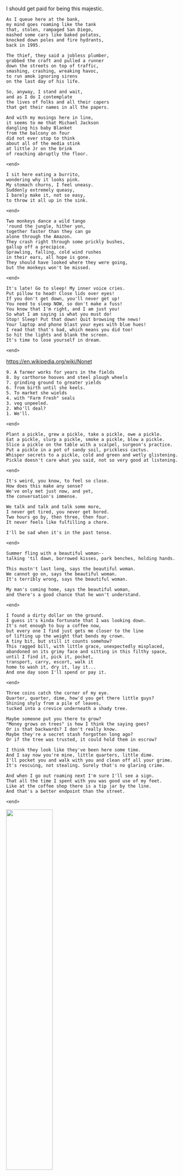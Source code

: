 I should get paid for being this majestic.

```
As I queue here at the bank,
my mind goes roaming like the tank
that, stolen, rampaged San Diego,
mashed some cars like baked potatos,
knocked down poles and fire hydrants,
back in 1995.

The thief, they said a jobless plumber,
grabbed the craft and pulled a runner
down the streets on top of traffic,
smashing, crashing, wreaking havoc,
to run amok ignoring sirens
on the last day of his life.

So, anyway, I stand and wait,
and as I do I contemplate
the lives of folks and all their capers
that get their names in all the papers.

And with my musings here in line,
it seems to me that Michael Jackson
dangling his baby Blanket
from the balcony on four
did not ever stop to think
about all of the media stink
at little Jr on the brink
of reaching abruptly the floor.
```

`<end>`

```
I sit here eating a burrito,
wondering why it looks pink.
My stomach churns, I feel uneasy.
Suddenly extremely queasy,
I barely make it, not so easy,
to throw it all up in the sink.
```

`<end>`

```
Two monkeys dance a wild tango
'round the jungle, hither yon,
together faster than they can go
alone through the Amazon.
They crash right through some prickly bushes,
gallup off a precipice.
Sprawling, falling, cold wind rushes
in their ears, all hope is gone.
They should have looked where they were going,
but the monkeys won't be missed.
```

`<end>`

```
It's late! Go to sleep! My inner voice cries.
Put pillow to head! Close lids over eyes!
If you don't get down, you'll never get up!
You need to sleep NOW, so don't make a fuss!
You know that I'm right, and I am just you!
So what I am saying is what you must do!
Stop! Sleep! Put that down! Quit browsing the news!
Your laptop and phone blast your eyes with blue hues!
I read that that's bad, which means you did too!
So hit the lights and blank the screen.
It's time to lose yourself in dream.
```

`<end>`

https://en.wikipedia.org/wiki/Nonet

```
9. A farmer works for years in the fields
8. by carthorse hooves and steel plough wheels
7. grinding ground to greater yields
6. from birth until she keels.
5. To market she wields
4. with "Farm Fresh" seals
3. veg unpeeled.
2. Who'll deal?
1. We'll.
```

`<end>`

```
Plant a pickle, grew a pickle, take a pickle, owe a pickle.
Eat a pickle, slurp a pickle, smoke a pickle, blow a pickle.
Slice a pickle on the table with a scalpel, surgeon's practice.
Put a pickle in a pot of sandy soil, prickless cactus.
Whisper secrets to a pickle, cold and green and wetly glistening.
Pickle doesn't care what you said, not so very good at listening.
```

`<end>`

```
It's weird, you know, to feel so close.
How does this make any sense?
We've only met just now, and yet,
the conversation's immense.

We talk and talk and talk some more,
I never get tired, you never get bored.
Two hours go by, then three, then four.
It never feels like fulfilling a chore.

I'll be sad when it's in the past tense.
```

`<end>`

```
Summer fling with a beautiful woman--
talking 'til dawn, borrowed kisses, park benches, holding hands.

This mustn't last long, says the beautiful woman.
We cannot go on, says the beautiful woman.
It's terribly wrong, says the beautiful woman.

My man's coming home, says the beautiful woman,
and there's a good chance that he won't understand.
```

`<end>`

```
I found a dirty dollar on the ground.
I guess it's kinda fortunate that I was looking down.
It's not enough to buy a coffee now,
but every one I find just gets me closer to the line
of lifting up the weight that bends my crown.
A tiny bit, but still it counts somehow?
This ragged bill, with little grace, unexpectedly misplaced,
abandoned on its grimy face and sitting in this filthy space,
until I find it, pick it, pocket,
transport, carry, escort, walk it
home to wash it, dry it, lay it...
And one day soon I'll spend or pay it.
```

`<end>`

```
Three coins catch the corner of my eye.
Quarter, quarter, dime, how'd you get there little guys?
Shining shyly from a pile of leaves,
tucked into a crevice underneath a shady tree.

Maybe someone put you there to grow?
"Money grows on trees" is how I think the saying goes?
Or is that backwards? I don't really know.
Maybe they're a secret stash forgotten long ago?
Or if the tree was trusted, it could hold them in escrow?

I think they look like they've been here some time.
And I say now you're mine, little quarters, little dime.
I'll pocket you and walk with you and clean off all your grime.
It's rescuing, not stealing. Surely that's no glaring crime.

And when I go out roaming next I'm sure I'll see a sign.
That all the time I spent with you was good use of my feet.
Like at the coffee shop there is a tip jar by the line.
And that's a better endpoint than the street.
```

`<end>`

<img src="images/HappyBirthday.jpg" width="50%" >

```
Happy Birthday, so they say!
You woke up! It's a brand new day!
The sunlight glows through gauzy curtains.
The day ahead's not set for certain!
Good morning! Good morning!
An expression of joy.
The universe beckons!
Get moving, cowboy!
Your friends have been waiting!
There's life to be done!
Memory creating!
Enjoying each one!
When greeting, when leaving,
in morning, in evening,
not timely, just feelings
'bout seeing someone.
Good morning. Good morning.
Happy birthday.
```

<br clear="both">

`<end>`

<img src="images/BrandyMelville1.jpg" width=50%><img src="images/BrandyMelville2.jpg" width=50%>

```
I don't know Brandy Melville,
but her tote bag cards are stacked.
Or maybe it's some St George ads,
and Brandy's on the back.
Or maybe they're a lover's mark--
Brandy plus Melville, true amour.
Left in the fence around a park
to tell you of their favorite store.
```

<br clear="both">

`<end>`

<img src="images/IkeaWardrobe.jpg" width="35%" align="right">

```
Ikea wardrobe, pulled apart,
and laid against the wall as art.
It occupies visual space,
a white particle board showcase.

Soon I'll sell it to a buyer,
or maybe give if need is dire.

Oops, a piece broke. I glued the crack.
They'll never know. It's in the back. :)
```

<br clear="both">

`<end>`

<img src="images/WorkHarder.jpg" width="35%" align="right">

```
A sign in my gym all the way at the back
with solid white writing and background in black,
alongside the bikes and electronic stairs,
in very large lettering "Nobody Cares".

Encouraging language to keep you on track,
a mantra of power, "Go! Firmly attack!
It isn't enough to just plan your day smarter!
You're here to be stronger, so push and Work Harder."
```

<br clear="both">

`<end>`

<img src="images/SaveMyPets.jpg" width="35%" align="right">

```
Please fly here post haste with your hydrant applier!
A spark has ignited in my lint-clogged dryer!
Don air tanks and facemasks to safely respire,
and helmets and jackets, protective attire!
Don't dawdle, oh, come quick, before they expire!
You must save my pets, 'cuz the house is on fire!
```

<br clear="both">

`<end>`

<img src="images/NoParking.jpg" align="right" width="35%">

```
On first week and third, Friday from 9AM,
from March thru December, they streetsweep again.
Then Monday thru Wednesday and Thursday thru Sat,
you've got max 2 hours, I'm sorry, that's that.
But also you're NEVER allowed, so think twice!
Except Permit 7, I guess. Must be nice.
```

<br clear="both">

`<end>`

<img src="images/CatHouse.jpg" align="right" width="35%">

```
A lodge for the cat who's alone on the street
and looking for shelter or a place to eat
that's out of harm's way and not under our feet
with shade to keep cool from the summer sun's heat.

The neighborhood felines that live on our blocks,
the grey one, the tabby, the black one with socks,
when resting protected and not out on walks,
might come spend their nights in this covered cat box.
```

<br clear="both">

`<end>`

<img src="images/StonePolarbears.jpg" align="right" width="35%">

```
A park to the north is just one tree and shrubs,
a quiet side alley away from the clubs
where people can sit with Italian subs
defending the street from stone polarbear cubs.
```

<br clear="both">

`<end>`

<img src="images/ArthurOnTheStairs.jpg" align="right" width="35%">

```
My cat's a little dummy,
brain squishy like a gummy.
He's got a fluffy tummy, 
but 
his hearing's pretty crummy.

Half way up the staircase, he
calls out loud to locate me.
So I walk over to see
the cause of his crying plea.

When I say his name, he
looks the wrong way and sees
no one at the top and
thinks he just can't see me.

Then I call him again, and he swings his head around,
sees me standing on the landing nearer to the ground,
looks back up and then back down again until his eyes
recognize my visage which he notes with some surprise.

His face lights up, "Oh, hey! You're there!
How'd you get past me on the stairs?
I heard you up, but now you're down.
I guess my senses turned around!"

I say "I know, there's no brain there.
Your head is filled with fluff and air.
It makes you super sweet and true.
It's ok though, I love you too."
```

<br clear="both">

`<end>`

<img src="images/Speckles1.jpg" width="32%"> <img src="images/Speckles2.jpg" width="32%"> <img src="images/Speckles3.jpg" width="32%">

```
Sun-sprinkled scintillant speckles strewn astride a shining grin.
Dazzling dancing diaphanous freckles dot your delicate dappled skin.
Laughing eyes behind dark glasses gaze at me uncertainly
and curiously try to assess what it is that my eyes see.
```

<br clear="both">

`<end>`

<img src="images/WhatISee.jpg" width="40%">

```
I see the sunlight singing songs of praise. 
It shines signs on your face, "Good morning. Happy Birthday."
```

<br clear="both">

`<end>`

<img src="images/AllCallsFree.jpg" width="35%" align="right">

```
Come learn about economics,
gender norms, and microphonics,
books, zines, wires, and anarchy.

Not questionable, Iffy.

Call whomever, share the glee,
their payphone says, laconically,
projecting generosity:

"Donations only. All calls free."
```

<br clear="both">

`<end>`

<img src="images/NightHatDark.jpg" align="right" width="35%">

```
Near South and Broad there is a wall
of Mural Arts causation.
A lion's face, a drill, a clock,
a scroll of divination.

The I Ching runs behind a wheel
and passersby can reach and spin
to let the future unconceal
the best way for them to begin.

We stop, we read, we make our bets
about which guidance we'll each get.
I spin it thrice, and, at the mark,
I hit the night, the hat, the dark.
```

<br clear="both">

`<end>`

<img src="images/MetalCat.jpg" width="35%" align="right">

```
Metal cat, metal cat, 
what the heck you staring at
perched high up the 'lectric pole
in a fetching turquoise stole?

Trees behind you show right through 
your body made of curlicues.
I wish you looked down at the street 
I like your face more than your feet.
```

<br clear="both">

`<end>`

<img src="images/TinyBugs.jpg" align="right" width="35%">

```
Hidden microscopic bugs
eating holes in all the leaves.
I hope they don't invade my hugs
and give me itchy tickly sleeves.

Does the plant mind, do you think,
that it's riddled full of dots?
Or does it yearn for insect friends
and know the bugs must love it lots?
```

<br clear="both">

`<end>`

<img src="images/Pareidolia.jpg" align="right" width="35%">

```
Pareidolia, in this place, 
made from metal stars and pipe.
If I told ya', it's a face,
you'd agree that I am right.
How we see it, who can say.
Maybe it's a trick of light.

or Maybe our brains work this way
to Dodge the wall man's slanted bite.
```

<br clear="both">

`<end>`

<img src="images/BeckSecond.jpg" width=35% align="right">

```
At a corner on my walk,
a geographic marker beckoned.
Letters carved in cement block,
I see the cross streets "Beck" and "Second".
```

<br clear="both">

`<end>`

<img src="images/Peanut.jpg" width="35%" align="right">

```
In a window

down the block

past the kids with

sidewalk chalk,

cat with languor,

eartip cut,

dark tabby fur,

named Peanut.
```

<br clear="both">

`<end>`